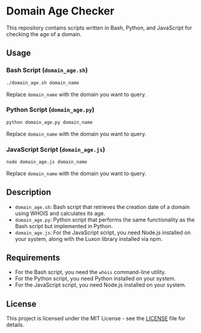 # Domain Age Checker

This repository contains scripts written in Bash, Python, and JavaScript for checking the age of a domain.

## Usage

### Bash Script (`domain_age.sh`)

```bash
./domain_age.sh domain_name
```

Replace `domain_name` with the domain you want to query.

### Python Script (`domain_age.py`)

```bash
python domain_age.py domain_name
```

Replace `domain_name` with the domain you want to query.

### JavaScript Script (`domain_age.js`)

```bash
node domain_age.js domain_name
```

Replace `domain_name` with the domain you want to query.

## Description

- `domain_age.sh`: Bash script that retrieves the creation date of a domain using WHOIS and calculates its age.
- `domain_age.py`: Python script that performs the same functionality as the Bash script but implemented in Python.
- `domain_age.js`: For the JavaScript script, you need Node.js installed on your system, along with the Luxon library installed via npm.

## Requirements

- For the Bash script, you need the `whois` command-line utility.
- For the Python script, you need Python installed on your system.
- For the JavaScript script, you need Node.js installed on your system.

## License

This project is licensed under the MIT License - see the [LICENSE](LICENSE) file for details.
```
